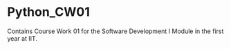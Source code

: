# Python_CW01
Contains Course Work 01 for the Software Development I Module in the first year at IIT.
